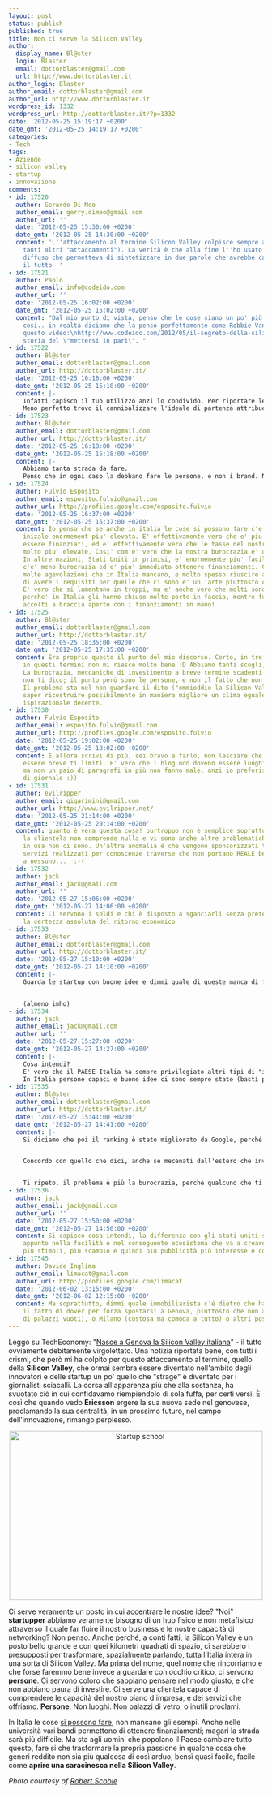 ```yaml
---
layout: post
status: publish
published: true
title: Non ci serve la Silicon Valley
author:
  display_name: Bl@ster
  login: Blaster
  email: dottorblaster@gmail.com
  url: http://www.dottorblaster.it
author_login: Blaster
author_email: dottorblaster@gmail.com
author_url: http://www.dottorblaster.it
wordpress_id: 1332
wordpress_url: http://dottorblaster.it/?p=1332
date: '2012-05-25 15:19:17 +0200'
date_gmt: '2012-05-25 14:19:17 +0200'
categories:
- Tech
tags:
- Aziende
- silicon valley
- startup
- innovazione
comments:
- id: 17520
  author: Gerardo Di Meo
  author_email: gerry.dimeo@gmail.com
  author_url: ''
  date: '2012-05-25 15:30:00 +0200'
  date_gmt: '2012-05-25 14:30:00 +0200'
  content: 'L''attaccamento al termine Silicon Valley colpisce sempre anche me (come
    tanti altri "attaccamenti"). La verità è che alla fine l''ho usato perché talmente
    diffuso che permetteva di sintetizzare in due parole che avrebbe capito chiunque
    il tutto  '
- id: 17521
  author: Paolo
  author_email: info@codeido.com
  author_url: ''
  date: '2012-05-25 16:02:00 +0200'
  date_gmt: '2012-05-25 15:02:00 +0200'
  content: "Dal mio punto di vista, penso che le cose siano un po' più complesse di
    cosi.. in realtà diciamo che la penso perfettamente come Robbie Vann-Adibé in
    questo video:\nhttp://www.codeido.com/2012/05/il-segreto-della-silicon-valley-secondo-robbie-vann-adibe/\n\nLa
    storia del \"mettersi in pari\". "
- id: 17522
  author: Bl@ster
  author_email: dottorblaster@gmail.com
  author_url: http://dottorblaster.it/
  date: '2012-05-25 16:18:00 +0200'
  date_gmt: '2012-05-25 15:18:00 +0200'
  content: |-
    Infatti capisco il tuo utilizzo anzi lo condivido. Per riportare le parole e gli atti di Ericsson è perfetto ;)
    Meno perfetto trovo il cannibalizzare l'ideale di partenza attribuendolo al luogo e non alle menti, ma questo non l'hai fatto certo tu.:)
- id: 17523
  author: Bl@ster
  author_email: dottorblaster@gmail.com
  author_url: http://dottorblaster.it/
  date: '2012-05-25 16:18:00 +0200'
  date_gmt: '2012-05-25 15:18:00 +0200'
  content: |-
    Abbiamo tanta strada da fare.
    Penso che in ogni caso la debbano fare le persone, e non i brand. Non sei d'accordo? :)
- id: 17524
  author: Fulvio Esposito
  author_email: esposito.fulvio@gmail.com
  author_url: http://profiles.google.com/esposito.fulvio
  date: '2012-05-25 16:37:00 +0200'
  date_gmt: '2012-05-25 15:37:00 +0200'
  content: Io penso che se anche in italia le cose si possono fare c'e' una barriera
    inizale enormement piu' elevata. E' effettivamente vero che e' piu' difficile
    essere finanziati, ed e' effettivamente vero che le tasse nel nostro paese sono
    molto piu' elevate. Cosi' com'e' vero che la nostra burocrazia e' un bell'ostacolo.
    In altre nazioni, Stati Uniti in primisi, e' enormemente piu' facile aprire un'azienda,
    c'e' meno burocrazia ed e' piu' immediato ottenere finanziamenti. Ci sono anche
    molte agevolazioni che in Italia mancano, e molto spesso riuscire a dimostrare
    di avere i requisiti per quelle che ci sono e' un 'arte piuttosto complicata.
    E' vero che si lamentano in troppi, ma e' anche vero che molti sono andati all'estero
    perche' in Italia gli hanno chiuso molte porte in faccia, mentre fuori li hanno
    accolti a braccia aperte con i finanziamenti in mano!
- id: 17525
  author: Bl@ster
  author_email: dottorblaster@gmail.com
  author_url: http://dottorblaster.it/
  date: '2012-05-25 18:35:00 +0200'
  date_gmt: '2012-05-25 17:35:00 +0200'
  content: Era proprio questo il punto del mio discorso. Certo, in tre paragrafi esprimermi
    in questi termini non mi riesce molto bene :D Abbiamo tanti scogli, in Italia.
    La burocrazia, meccaniche di investimento a breve termine scadenti e a lungo termine
    non ti dico; il punto però sono le persone, e non il fatto che non siamo in California.
    Il problema sta nel non guardare il dito ("ommioddio la Silicon Valley") ma nel
    saper ricostruire possibilmente in maniera migliore un clima eguale, e un ecosistema
    ispirazionale decente.
- id: 17530
  author: Fulvio Esposito
  author_email: esposito.fulvio@gmail.com
  author_url: http://profiles.google.com/esposito.fulvio
  date: '2012-05-25 19:02:00 +0200'
  date_gmt: '2012-05-25 18:02:00 +0200'
  content: E allora scrivi di più, sei bravo a farlo, non lasciare che la voglia di
    essere breve ti limiti. E' vero che i blog non doveno essere lunghi e noiosi,
    ma non un paio di paragrafi in più non fanno male, anzi io preferisco i post quasi-articoli
    di giornale :))
- id: 17531
  author: evilripper
  author_email: gigarimini@gmail.com
  author_url: http://www.evilripper.net/
  date: '2012-05-25 21:14:00 +0200'
  date_gmt: '2012-05-25 20:14:00 +0200'
  content: quanto è vera questa cosa! purtroppo non è semplice soprattutto in italia
    la clientela non comprende nulla e vi sono anche altre problematiche che magari
    in usa non ci sono. Un'altra anomalia è che vengono sponsorizzati tantissimo alcuni
    servizi realizzati per conoscenze traverse che non portano REALE beneficio quasi
    a nessuno...  :-(
- id: 17532
  author: jack
  author_email: jack@gmail.com
  author_url: ''
  date: '2012-05-27 15:06:00 +0200'
  date_gmt: '2012-05-27 14:06:00 +0200'
  content: Ci servono i soldi e chi è disposto a sganciarli senza pretendere di avere
    la certezza assoluta del ritorno economico
- id: 17533
  author: Bl@ster
  author_email: dottorblaster@gmail.com
  author_url: http://dottorblaster.it/
  date: '2012-05-27 15:10:00 +0200'
  date_gmt: '2012-05-27 14:10:00 +0200'
  content: |-
    Guarda le startup con buone idee e dimmi quale di queste manca di finanziamenti. Il problema se dobbiamo cercarlo sta nella burocrazia, piuttosto.


    (almeno imho)
- id: 17534
  author: jack
  author_email: jack@gmail.com
  author_url: ''
  date: '2012-05-27 15:27:00 +0200'
  date_gmt: '2012-05-27 14:27:00 +0200'
  content: |-
    Cosa intendi?
    E' vero che il PAESE Italia ha sempre privilegiato altri tipi di "industria" vedi trasporto su gomma, un esempio è la fine che ha fatto Olivetti, ma secondo me il problema è che non ci sono così tante persone disposte ad investire su giovani start up fatte da giovani. Dalla mia poca esperienza ho notato che i finanziamenti sono sempre pilotati e molti si basano su finanziamenti europei la maggiorparte dei quali viene sempre rastrellata dai soliti noti.
    In Italia persone capaci e buone idee ci sono sempre state (basti pensare che il page ranking è idea di un italiano) quello che manca sono i mecenati :-)
- id: 17535
  author: Bl@ster
  author_email: dottorblaster@gmail.com
  author_url: http://dottorblaster.it/
  date: '2012-05-27 15:41:00 +0200'
  date_gmt: '2012-05-27 14:41:00 +0200'
  content: |-
    Si diciamo che poi il ranking è stato migliorato da Google, perché l'algoritmo di Marchiori era un po' carente su alcuni aspetti :)


    Concordo con quello che dici, anche se mecenati dall'estero che investono in Italia su startup che prevedono l'ingrandimento a scala globale e che non si basino solo sul pubblico italiano ci sono. Per esempio Followgram ha ottenuto soldi da un investitore tedesco che non ha avuto problemi sulla sede: soprattutto per le startup di innovazione digitale qua o altrove non cambia molto; una volta raggiunto il break even burocratico è solo questione di costi d'affitto, a dirla grossa (la situazione tasse è relativa, penso, finchè non cominci a fare profitti grossi).


    Ti ripeto, il problema è più la burocrazia, perchè qualcuno che ti da due lire per un ufficio se vai in cerca lo trovi. La vera differenza su questo punto sta nel fatto che in USA o altri posti trovi denaro più facilmente, ma anche in Italia la cosa è fattibile, credo.
- id: 17536
  author: jack
  author_email: jack@gmail.com
  author_url: ''
  date: '2012-05-27 15:50:00 +0200'
  date_gmt: '2012-05-27 14:50:00 +0200'
  content: Si capisco cosa intendi, la differenza con gli stati uniti secondo me sta
    appunto nella facilità e nel conseguente ecosistema che va a creare. Più aziende,
    più stimoli, più scambio e quindi più pubblicità più interesse e così via.
- id: 17545
  author: Davide Inglima
  author_email: limacat@gmail.com
  author_url: http://profiles.google.com/limacat
  date: '2012-06-02 13:15:00 +0200'
  date_gmt: '2012-06-02 12:15:00 +0200'
  content: Ma soprattutto, dimmi quale immobiliarista c'é dietro che ha sponsorizzato
    il fatto di dover per forza spostarsi a Genova, piuttosto che non a Torino (piena
    di palazzi vuoti), o Milano (costosa ma comoda a tutto) o altri posti?
---
```

<p>Leggo su TechEconomy: "<a href="http://www.techeconomy.it/2012/05/25/nasce-a-genova-la-silicon-valley-italiana/">Nasce a Genova la Silicon Valley italiana</a>" - il tutto ovviamente debitamente virgolettato. Una notizia riportata bene, con tutti i crismi, che però mi ha colpito per questo attaccamento al termine, quello della <strong>Silicon Valley</strong>, che ormai sembra essere diventato nell'ambito degli innovatori e delle startup un po' quello che "strage" è diventato per i giornalisti sciacalli. La corsa all'apparenza più che alla sostanza, ha svuotato ciò in cui confidavamo riempiendolo di sola fuffa, per certi versi. È così che quando vedo <strong>Ericsson</strong> ergere la sua nuova sede nel genovese, proclamando la sua centralità, in un prossimo futuro, nel campo dell'innovazione, rimango perplesso.</p>
<p style="text-align: center;"><img class="aligncenter" title="Startup school" src="http://farm7.staticflickr.com/6106/6293319822_b17360b169.jpg" alt="Startup school" width="500" height="333" /></p>
<p>Ci serve veramente un posto in cui accentrare le nostre idee? "Noi" <strong>startupper</strong> abbiamo veramente bisogno di un hub fisico e non metafisico attraverso il quale far fluire il nostro business e le nostre capacità di networking? Non penso. Anche perché, a conti fatti, la Silicon Valley è un posto bello grande e con quei kilometri quadrati di spazio, ci sarebbero i presupposti per trasformare, spazialmente parlando, tutta l'Italia intera in una sorta di Silicon Valley. Ma prima del nome, quel nome che rincorriamo e che forse faremmo bene invece a guardare con occhio critico, ci servono <strong>persone</strong>. Ci servono coloro che sappiano pensare nel modo giusto, e che non abbiano paura di investire. Ci serve una clientela capace di comprendere le capacità del nostro piano d'impresa, e dei servizi che offriamo. <strong>Persone</strong>. Non luoghi. Non palazzi di vetro, o inutili proclami.</p>
<p>In Italia le cose <a href="http://dottorblaster.it/2012/04/quelli-che-in-italia-non-sarebbe-mai-nato/">si possono fare</a>, non mancano gli esempi. Anche nelle università vari bandi permettono di ottenere finanziamenti; magari la strada sarà più difficile. Ma sta agli uomini che popolano il Paese cambiare tutto questo, fare si che trasformare la propria passione in qualche cosa che generi reddito non sia più qualcosa di così arduo, bensì quasi facile, facile come <strong>aprire una saracinesca nella Silicon Valley</strong>.</p>
<p><em>Photo courtesy of <a href="http://www.flickr.com/photos/scobleizer/6293319822/">Robert Scoble</a></em></p>
